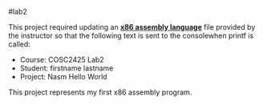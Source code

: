 #lab2

This project required updating an **[x86 assembly language](src/hello.asm)** file provided by the instructor so that the following text is sent to the consolewhen printf is called:
- Course: COSC2425 Lab2
- Student: firstname lastname
- Project: Nasm Hello World

This project represents my first x86 assembly program.
         
